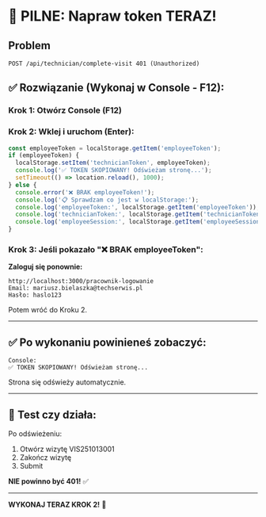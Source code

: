# 🚨 PILNE: Napraw token TERAZ!

## Problem
```
POST /api/technician/complete-visit 401 (Unauthorized)
```

## ✅ Rozwiązanie (Wykonaj w Console - F12):

### Krok 1: Otwórz Console (F12)

### Krok 2: Wklej i uruchom (Enter):
```javascript
const employeeToken = localStorage.getItem('employeeToken');
if (employeeToken) {
  localStorage.setItem('technicianToken', employeeToken);
  console.log('✅ TOKEN SKOPIOWANY! Odświeżam stronę...');
  setTimeout(() => location.reload(), 1000);
} else {
  console.error('❌ BRAK employeeToken!');
  console.log('📋 Sprawdzam co jest w localStorage:');
  console.log('employeeToken:', localStorage.getItem('employeeToken'));
  console.log('technicianToken:', localStorage.getItem('technicianToken'));
  console.log('employeeSession:', localStorage.getItem('employeeSession'));
}
```

### Krok 3: Jeśli pokazało "❌ BRAK employeeToken":

**Zaloguj się ponownie:**
```
http://localhost:3000/pracownik-logowanie
Email: mariusz.bielaszka@techserwis.pl
Hasło: haslo123
```

Potem wróć do Kroku 2.

---

## ✅ Po wykonaniu powinieneś zobaczyć:

```
Console:
✅ TOKEN SKOPIOWANY! Odświeżam stronę...
```

Strona się odświeży automatycznie.

---

## 🧪 Test czy działa:

Po odświeżeniu:
1. Otwórz wizytę VIS251013001
2. Zakończ wizytę
3. Submit

**NIE powinno być 401!** ✅

---

**WYKONAJ TERAZ KROK 2!** 🚀
